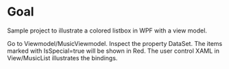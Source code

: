 # Goal
Sample project to illustrate a colored listbox in WPF with a view model.

Go to Viewmodel/MusicViewmodel. Inspect the property DataSet. The items marked with IsSpecial=true will be shown in Red.
The user control XAML in View/MusicList illustrates the bindings.
